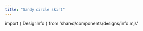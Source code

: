 ```yaml
---
title: "Sandy circle skirt"
---
```


import { DesignInfo } from 'shared/components/designs/info.mjs'

<DesignInfo design='sandy' docs />

